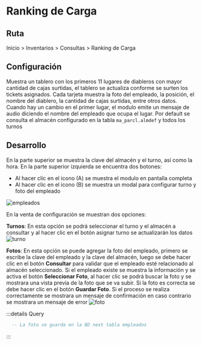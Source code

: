 # Ranking de Carga

## Ruta
Inicio > Inventarios > Consultas > Ranking de Carga

## Configuración 
Muestra un tablero con los primeros 11 lugares de diableros con mayor cantidad de cajas surtidas, el tablero se actualiza conforme se surten los tickets asignados. Cada tarjeta muestra la foto del empleado, la posición, el nombre del diablero, la cantidad de cajas surtidas, entre otros datos. Cuando hay un cambio en el primer lugar, el modulo emite un mensaje de audio diciendo el nombre del empleado que ocupa el lugar. Por default se consulta el almacén configurado en la tabla ```ma_parcl.almdef``` y todos los turnos


## Desarrollo 
En la parte superior se muestra la clave del almacén y el turno, así como la hora. 
En la parte superior izquierda se encuentra dos botones:
- Al hacer clic en el icono (A) se muestra el modulo en pantalla completa
- Al hacer clic en el icono (B) se muestra un modal para configurar turno y foto del empleado

![empleados](/rankcarga/empleados.png)

En la venta de configuración se muestran dos opciones:

**Turnos**: En esta opción se podrá seleccionar el turno y el almacén a consultar y al hacer clic en el botón asignar turno se actualizarán los datos
![turno](/rankcarga/turno.png)

**Fotos**: En esta opción se puede agregar la foto del empleado, primero se escribe la clave del empleado y la clave del almacén, luego se debe hacer clic en el botón **Consultar** para validar que el empleado esté relacionado al almacén seleccionado. Si el empleado existe se muestra la información y se activa el botón **Seleccionar Foto**, al hacer clic se podrá buscar la foto y se mostrara una vista previa de la foto que se va subir. Si la foto es correcta se debe hacer clic en el botón **Guardar Foto**. Si el proceso se realiza correctamente se mostrara un mensaje de confirmación en caso contrario se mostrara un mensaje de error
![foto](/rankcarga/foto.png)

:::details Query
  ```sql
    -- La foto se guarda en la BD next tabla empleados
  ```
  :::

